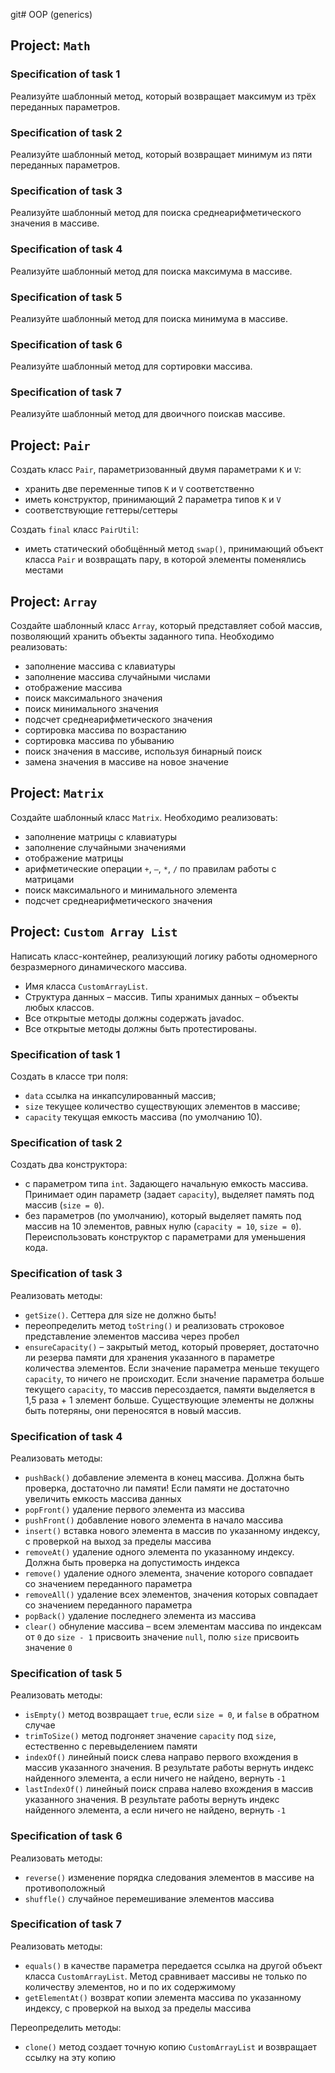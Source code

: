 git# OOP (generics)


## Project: `Math`
### Specification of task 1
Реализуйте шаблонный метод, который возвращает максимум из трёх переданных параметров.

### Specification of task 2
Реализуйте шаблонный метод, который возвращает минимум из пяти переданных параметров.

### Specification of task 3
Реализуйте шаблонный метод для поиска среднеарифметического значения в массиве.

### Specification of task 4
Реализуйте шаблонный метод для поиска максимума в массиве.

### Specification of task 5
Реализуйте шаблонный метод для поиска минимума в массиве.

### Specification of task 6
Реализуйте шаблонный метод для сортировки массива.

### Specification of task 7
Реализуйте шаблонный метод для двоичного поискав массиве.


## Project: `Pair`
Создать класс `Pair`, параметризованный двумя параметрами `K` и `V`:
- хранить две переменные типов `K` и `V` соответственно
- иметь конструктор, принимающий 2 параметра типов `K` и `V`
- соответствующие геттеры/сеттеры

Создать `final` класс `PairUtil`:
- иметь статический обобщённый метод `swap()`, принимающий объект класса `Pair` и возвращать пару, в которой элементы
поменялись местами


## Project: `Array`
Создайте шаблонный класс `Array`, который представляет собой массив, позволяющий хранить объекты заданного типа.
Необходимо реализовать:
- заполнение массива с клавиатуры
- заполнение массива случайными числами
- отображение массива
- поиск максимального значения
- поиск минимального значения
- подсчет среднеарифметического значения
- сортировка массива по возрастанию
- сортировка массива по убыванию
- поиск значения в массиве, используя бинарный поиск
- замена значения в массиве на новое значение


## Project: `Matrix`
Создайте шаблонный класс `Matrix`. Необходимо реализовать:
- заполнение матрицы с клавиатуры
- заполнение случайными значениями
- отображение матрицы
- арифметические операции `+`, `–`, `*`, `/` по правилам работы с матрицами
- поиск максимального и минимального элемента
- подсчет среднеарифметического значения


## Project: `Custom Array List`
Написать класс-контейнер, реализующий логику работы одномерного безразмерного динамического массива.
- Имя класса `CustomArrayList`.
- Структура данных – массив. Типы хранимых данных – объекты любых классов.
- Все открытые методы должны содержать javadoc.
- Все открытые методы должны быть протестированы.

### Specification of task 1
Создать в классе три поля:
- `data` ссылка на инкапсулированный массив;
- `size` текущее количество существующих элементов в массиве;
- `capacity` текущая емкость массива (по умолчанию 10).

### Specification of task 2
Создать два конструктора:
- с параметром типа `int`. Задающего начальную емкость массива. Принимает один параметр (задает `capacity`),
выделяет память под массив (`size = 0`).
- без параметров (по умолчанию), который выделяет память под массив на 10 элементов, равных нулю (`capacity = 10`,
`size = 0`). Переиспользовать конструктор с параметрами для уменьшения кода.

### Specification of task 3
Реализовать методы:
- `getSize()`. Сеттера для size не должно быть!
- переопределить метод `toString()` и реализовать строковое представление элементов массива через пробел
- `ensureCapacity()` – закрытый метод, который проверяет, достаточно ли резерва памяти для хранения указанного в
параметре количества элементов. Если значение параметра меньше текущего `capacity`, то ничего не происходит. Если
значение параметра больше текущего `capacity`, то массив пересоздается, памяти выделяется в 1,5 раза + 1 элемент больше.
Существующие элементы  не должны быть потеряны, они переносятся в новый массив.

### Specification of task 4
Реализовать методы:
- `pushBack()` добавление элемента в конец массива. Должна быть проверка, достаточно ли памяти! Если памяти не
достаточно увеличить емкость массива данных
- `popFront()` удаление первого элемента из массива
- `pushFront()` добавление нового элемента в начало массива
- `insert()` вставка нового элемента в массив по указанному индексу, с проверкой на выход за пределы массива
- `removeAt()` удаление одного элемента по указанному индексу. Должна быть проверка на допустимость индекса
- `remove()` удаление одного элемента, значение которого совпадает со значением переданного параметра
- `removeAll()` удаление всех элементов, значения которых совпадает со значением переданного параметра
- `popBack()` удаление последнего элемента из массива
- `clear()` обнуление массива – всем элементам массива по индексам от `0` до `size - 1` присвоить значение `null`, полю
`size` присвоить значение `0`

### Specification of task 5
Реализовать методы:
- `isEmpty()` метод возвращает `true`, если `size = 0`, и `false` в обратном случае
- `trimToSize()` метод подгоняет значение `capacity` под `size`, естественно с перевыделением памяти
- `indexOf()` линейный поиск слева направо первого вхождения в массив указанного значения. В результате работы вернуть
индекс найденного элемента, а если ничего не найдено, вернуть `-1`
- `lastIndexOf()` линейный поиск справа налево вхождения в массив указанного значения. В результате работы вернуть
индекс найденного элемента, а если ничего не найдено, вернуть `-1`

### Specification of task 6
Реализовать методы:
- `reverse()` изменение порядка следования элементов в массиве на противоположный
- `shuffle()` случайное перемешивание элементов массива

### Specification of task 7
Реализовать методы:
- `equals()` в качестве параметра передается ссылка на другой объект класса `CustomArrayList`. Метод сравнивает массивы не
только по количеству элементов, но и по их содержимому
- `getElementAt()` возврат копии элемента массива по указанному индексу, с проверкой на выход за пределы массива

Переопределить методы:
- `clone()` метод создает точную копию `CustomArrayList` и возвращает ссылку на эту копию